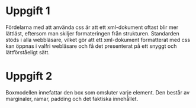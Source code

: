 # Uppgift 1

Fördelarna med att använda css är att ett xml-dokument oftast blir mer lättläst, eftersom man skiljer formateringen från strukturen. 
Standarden stöds i alla webbläsare, vilket gör att ett xml-dokument formatterat med css kan öppnas i valfri webläsare och få det presenterat på ett snyggt och lättförståeligt sätt.

# Uppgift 2

Boxmodellen innefattar den box som omsluter varje element. Den består av marginaler, ramar, padding och det faktiska innehållet.
